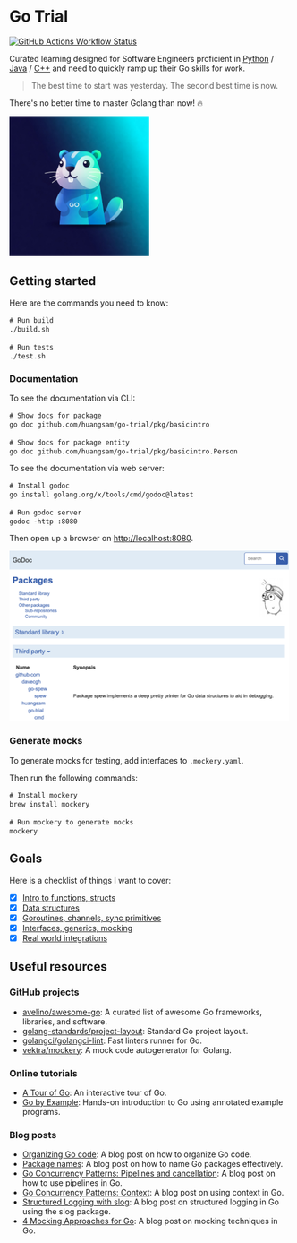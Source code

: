 # Go Trial

[![GitHub Actions Workflow Status](https://img.shields.io/github/actions/workflow/status/huangsam/go-trial/ci.yml)](https://github.com/huangsam/go-trial/actions)

Curated learning designed for Software Engineers proficient in [Python] / [Java] / [C++]
and need to quickly ramp up their Go skills for work.

> The best time to start was yesterday. The second best time is now.

There's no better time to master Golang than now! 🔥

<img src="images/gopher.jpeg" alt="Gopher" width="250px" />

## Getting started

Here are the commands you need to know:

```shell
# Run build
./build.sh

# Run tests
./test.sh
```

### Documentation

To see the documentation via CLI:

```shell
# Show docs for package
go doc github.com/huangsam/go-trial/pkg/basicintro

# Show docs for package entity
go doc github.com/huangsam/go-trial/pkg/basicintro.Person
```

To see the documentation via web server:

```shell
# Install godoc
go install golang.org/x/tools/cmd/godoc@latest

# Run godoc server
godoc -http :8080
```

Then open up a browser on <http://localhost:8080>.

<img src="images/godoc-server.png" alt="Godoc server" width="500px" />

### Generate mocks

To generate mocks for testing, add interfaces to `.mockery.yaml`.

Then run the following commands:

```shell
# Install mockery
brew install mockery

# Run mockery to generate mocks
mockery
```

## Goals

Here is a checklist of things I want to cover:

- [x] [Intro to functions, structs](pkg/basicintro/)
- [x] [Data structures](pkg/datastructure/)
- [x] [Goroutines, channels, sync primitives](pkg/concurrency/)
- [x] [Interfaces, generics, mocking](pkg/abstraction/)
- [x] [Real world integrations](pkg/realworld/)

## Useful resources

### GitHub projects

- [avelino/awesome-go](https://github.com/avelino/awesome-go): A curated list of awesome Go frameworks, libraries, and software.
- [golang-standards/project-layout](https://github.com/golang-standards/project-layout): Standard Go project layout.
- [golangci/golangci-lint](https://github.com/golangci/golangci-lint): Fast linters runner for Go.
- [vektra/mockery](https://github.com/vektra/mockery): A mock code autogenerator for Golang.

### Online tutorials

- [A Tour of Go](https://go.dev/tour/list): An interactive tour of Go.
- [Go by Example](https://gobyexample.com): Hands-on introduction to Go using annotated example programs.

### Blog posts

- [Organizing Go code](https://go.dev/blog/organizing-go-code): A blog post on how to organize Go code.
- [Package names](https://go.dev/blog/package-names): A blog post on how to name Go packages effectively.
- [Go Concurrency Patterns: Pipelines and cancellation](https://go.dev/blog/pipelines): A blog post on how to use pipelines in Go.
- [Go Concurrency Patterns: Context](https://go.dev/blog/context): A blog post on using context in Go.
- [Structured Logging with slog](https://go.dev/blog/slog): A blog post on structured logging in Go using the slog package.
- [4 Mocking Approaches for Go](https://www.twilio.com/en-us/blog/4-mocking-approaches-go): A blog post on mocking techniques in Go.

[Python]: https://github.com/huangsam/ultimate-python
[Java]: https://github.com/huangsam/java-trial
[C++]: https://github.com/huangsam/cpp-trial
